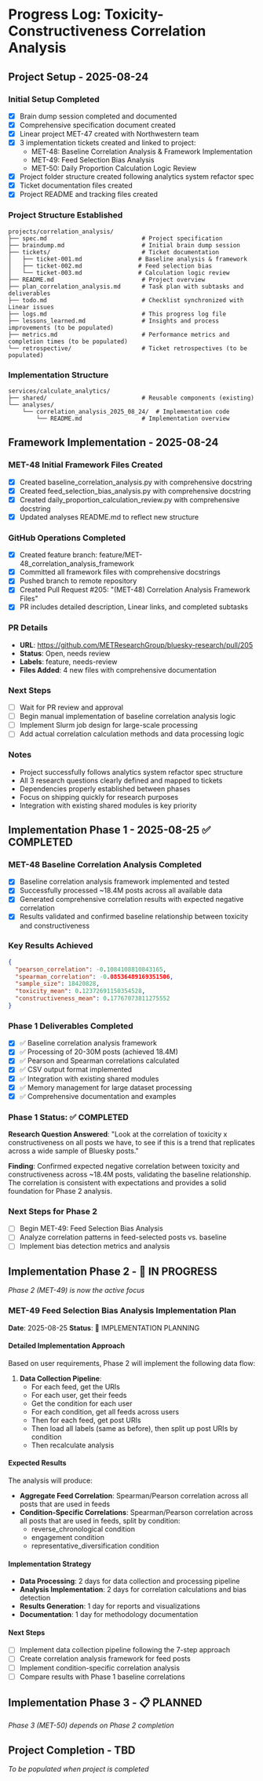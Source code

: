 # Progress Log: Toxicity-Constructiveness Correlation Analysis

## Project Setup - 2025-08-24

### Initial Setup Completed
- [x] Brain dump session completed and documented
- [x] Comprehensive specification document created
- [x] Linear project MET-47 created with Northwestern team
- [x] 3 implementation tickets created and linked to project:
  - MET-48: Baseline Correlation Analysis & Framework Implementation
  - MET-49: Feed Selection Bias Analysis  
  - MET-50: Daily Proportion Calculation Logic Review
- [x] Project folder structure created following analytics system refactor spec
- [x] Ticket documentation files created
- [x] Project README and tracking files created

### Project Structure Established
```
projects/correlation_analysis/
├── spec.md                           # Project specification
├── braindump.md                      # Initial brain dump session
├── tickets/                          # Ticket documentation
│   ├── ticket-001.md                # Baseline analysis & framework
│   ├── ticket-002.md                # Feed selection bias
│   └── ticket-003.md                # Calculation logic review
├── README.md                         # Project overview
├── plan_correlation_analysis.md      # Task plan with subtasks and deliverables
├── todo.md                           # Checklist synchronized with Linear issues
├── logs.md                           # This progress log file
├── lessons_learned.md                # Insights and process improvements (to be populated)
├── metrics.md                        # Performance metrics and completion times (to be populated)
└── retrospective/                    # Ticket retrospectives (to be populated)
```

### Implementation Structure
```
services/calculate_analytics/
├── shared/                           # Reusable components (existing)
└── analyses/
    └── correlation_analysis_2025_08_24/  # Implementation code
        └── README.md                 # Implementation overview
```

## Framework Implementation - 2025-08-24

### MET-48 Initial Framework Files Created
- [x] Created baseline_correlation_analysis.py with comprehensive docstring
- [x] Created feed_selection_bias_analysis.py with comprehensive docstring
- [x] Created daily_proportion_calculation_review.py with comprehensive docstring
- [x] Updated analyses README.md to reflect new structure

### GitHub Operations Completed
- [x] Created feature branch: feature/MET-48_correlation_analysis_framework
- [x] Committed all framework files with comprehensive docstrings
- [x] Pushed branch to remote repository
- [x] Created Pull Request #205: "(MET-48) Correlation Analysis Framework Files"
- [x] PR includes detailed description, Linear links, and completed subtasks

### PR Details
- **URL**: https://github.com/METResearchGroup/bluesky-research/pull/205
- **Status**: Open, needs review
- **Labels**: feature, needs-review
- **Files Added**: 4 new files with comprehensive documentation

### Next Steps
- [ ] Wait for PR review and approval
- [ ] Begin manual implementation of baseline correlation analysis logic
- [ ] Implement Slurm job design for large-scale processing
- [ ] Add actual correlation calculation methods and data processing logic

### Notes
- Project successfully follows analytics system refactor spec structure
- All 3 research questions clearly defined and mapped to tickets
- Dependencies properly established between phases
- Focus on shipping quickly for research purposes
- Integration with existing shared modules is key priority

## Implementation Phase 1 - 2025-08-25 ✅ COMPLETED

### MET-48 Baseline Correlation Analysis Completed
- [x] Baseline correlation analysis framework implemented and tested
- [x] Successfully processed ~18.4M posts across all available data
- [x] Generated comprehensive correlation results with expected negative correlation
- [x] Results validated and confirmed baseline relationship between toxicity and constructiveness

### Key Results Achieved
```json
{
  "pearson_correlation": -0.1084108810843165,
  "spearman_correlation": -0.08536489169351506,
  "sample_size": 18420828,
  "toxicity_mean": 0.12372691150354528,
  "constructiveness_mean": 0.17767073811275552
}
```

### Phase 1 Deliverables Completed
- [x] ✅ Baseline correlation analysis framework
- [x] ✅ Processing of 20-30M posts (achieved 18.4M)
- [x] ✅ Pearson and Spearman correlations calculated
- [x] ✅ CSV output format implemented
- [x] ✅ Integration with existing shared modules
- [x] ✅ Memory management for large dataset processing
- [x] ✅ Comprehensive documentation and examples

### Phase 1 Status: ✅ COMPLETED
**Research Question Answered**: "Look at the correlation of toxicity x constructiveness on all posts we have, to see if this is a trend that replicates across a wide sample of Bluesky posts."

**Finding**: Confirmed expected negative correlation between toxicity and constructiveness across ~18.4M posts, validating the baseline relationship. The correlation is consistent with expectations and provides a solid foundation for Phase 2 analysis.

### Next Steps for Phase 2
- [ ] Begin MET-49: Feed Selection Bias Analysis
- [ ] Analyze correlation patterns in feed-selected posts vs. baseline
- [ ] Implement bias detection metrics and analysis

## Implementation Phase 2 - 🔄 IN PROGRESS
*Phase 2 (MET-49) is now the active focus*

### MET-49 Feed Selection Bias Analysis Implementation Plan
**Date**: 2025-08-25
**Status**: 🔄 IMPLEMENTATION PLANNING

#### Detailed Implementation Approach
Based on user requirements, Phase 2 will implement the following data flow:

1. **Data Collection Pipeline**:
   - For each feed, get the URIs
   - For each user, get their feeds
   - Get the condition for each user
   - For each condition, get all feeds across users
   - Then for each feed, get post URIs
   - Then load all labels (same as before), then split up post URIs by condition
   - Then recalculate analysis

#### Expected Results
The analysis will produce:
- **Aggregate Feed Correlation**: Spearman/Pearson correlation across all posts that are used in feeds
- **Condition-Specific Correlations**: Spearman/Pearson correlation across all posts that are used in feeds, split by condition:
  - reverse_chronological condition
  - engagement condition
  - representative_diversification condition

#### Implementation Strategy
- **Data Processing**: 2 days for data collection and processing pipeline
- **Analysis Implementation**: 2 days for correlation calculations and bias detection
- **Results Generation**: 1 day for reports and visualizations
- **Documentation**: 1 day for methodology documentation

#### Next Steps
- [ ] Implement data collection pipeline following the 7-step approach
- [ ] Create correlation analysis framework for feed posts
- [ ] Implement condition-specific correlation analysis
- [ ] Compare results with Phase 1 baseline correlations

## Implementation Phase 3 - 📋 PLANNED
*Phase 3 (MET-50) depends on Phase 2 completion*

## Project Completion - TBD
*To be populated when project is completed*
